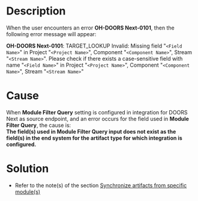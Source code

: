 # Description

When the user encounters an error **OH-DOORS Next-0101**, then the following error message will appear:

**OH-DOORS Next-0101**: TARGET_LOOKUP Invalid: Missing field "`<Field Name>`" in Project "`<Project Name>`", Component "`<Component Name>`", Stream "`<Stream Name>`". Please check if there exists a case-sensitive field with name "`<Field Name>`" in Project "`<Project Name>`", Component "`<Component Name>`", Stream "`<Stream Name>`"

# Cause

When **Module Filter Query** setting is configured in integration for DOORS Next as source endpoint, and an error occurs for the field used in **Module Filter Query**, the cause is:  
**The field(s) used in **Module Filter Query** input does not exist as the field(s) in the end system for the artifact type for which integration is configured.**

# Solution

* Refer to the note(s) of the section [Synchronize artifacts from specific module(s)](../connectors/ibm-rational-doors-next-generation.md#synchronize-artifacts-from-specific-modules)
